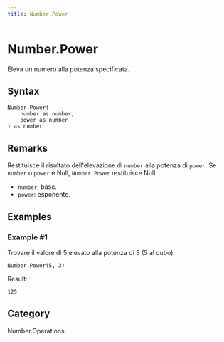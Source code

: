 ```yaml
---
title: Number.Power
---
```


# Number.Power


Eleva un numero alla potenza specificata.


## Syntax

```powerquery
Number.Power(
    number as number,
    power as number
) as number
```


## Remarks

Restituisce il risultato dell'elevazione di <code>number</code> alla potenza di <code>power</code>.    Se <code>number</code> o <code>power</code> è Null, <code>Number.Power</code> restituisce Null.      <ul>        <li><code>number</code>: base.</li>        <li><code>power</code>: esponente.</li>      </ul>


## Examples

### Example #1 
Trovare il valore di 5 elevato alla potenza di 3 (5 al cubo).
```powerquery
Number.Power(5, 3)
```

Result: 
```powerquery
125
```




## Category
Number.Operations
